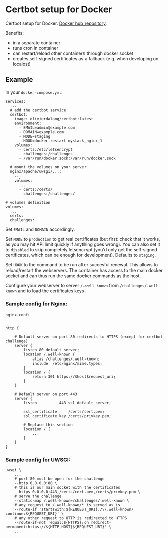 # Certbot setup for Docker

Certbot setup for Docker. [Docker hub repository](https://hub.docker.com/r/olivierdalang/certbot/).

Benefits:
- in a separate container
- runs cron in container
- can restart/reload other containers through docker socket
- creates self-signed certificates as a fallback (e.g. when developing on localost)

## Example

In your `docker-compose.yml`:

```
services:
  ...
  # add the certbot service
  certbot:
    image: olivierdalang/certbot:latest
    environment:
      - EMAIL=admin@example.com
      - DOMAIN=example.com
      - MODE=staging
      - HOOK=docker restart mystack_nginx_1
    volumes:
      - certs:/etc/letsencrypt
      - challenges:/challenges
      - /var/run/docker.sock:/var/run/docker.sock

  # mount the volumes on your server
  nginx/apache/uwsgi/...:
    ...
    volumes:
      ...
      - certs:/certs/
      - challenges:/challenges/

# volumes definition
volumes:
  ...
  certs:
  challenges:
```

Set `EMAIL` and `DOMAIN` accordingly.

Set `MODE` to `production` to get real certificates (but first: check that it works, as you may hit API limit quickly if anything goes wrong). You can also set it to `disabled` to skip completely letsencrypt (you'd only get the self-signed certificates, which can be enough for development). Defaults to `staging`.

Set `HOOK` to the command to be run after succesful renewal. This allows to reload/restart the webservers.
The container has access to the main docker socket and can thus run the same docker commands as the host.

Configure your webserver to server `/.well-known` from `/challenges/.well-known` and to load the certificates keys.

### Sample config for Nginx:

`nginx.conf`:
```

http {

    # Default server on port 80 redirects to HTTPS (except for certbot challenge)
    server {
        listen 80 default_server;
        location /.well-known {
            alias /challenges/.well-known;
            include  /etc/nginx/mime.types;
        }
        location / {
            return 301 https://$host$request_uri;
        }
    }

    # Default server on port 443
    server {
        listen          443 ssl default_server;

        ssl_certificate     /certs/cert.pem;
        ssl_certificate_key /certs/privkey.pem;

        # Replace this section
        location / {
            ...
        }
    }
}
```

### Sample config for UWSGI:

```
uwsgi \
    ...
    # port 80 must be open for the challenge
    --http 0.0.0.0:80 \
    # this is our main socket with the certificates
    --https 0.0.0.0:443,/certs/cert.pem,/certs/privkey.pem \
    # serve the challenge
    --static-map /.well-known=/challenges/.well-known \
    # any request to /.well-known/* is served as is
    --route-if 'startswith:${REQUEST_URI};/\\.well-known/ continue:${REQUEST_URI}' \
    # any other request to HTTP is redirected to HTTPS
    --route-if-not 'equal:${HTTPS};on redirect-permanent:https://${HTTP_HOST}${REQUEST_URI}' \
    ...
```
